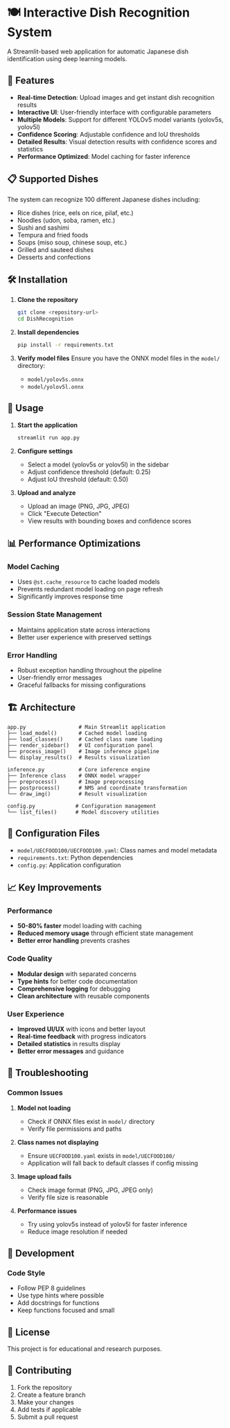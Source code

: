 # 🍽️ Interactive Dish Recognition System

A Streamlit-based web application for automatic Japanese dish identification using deep learning models.

## 🚀 Features

- **Real-time Detection**: Upload images and get instant dish recognition results
- **Interactive UI**: User-friendly interface with configurable parameters
- **Multiple Models**: Support for different YOLOv5 model variants (yolov5s, yolov5l)
- **Confidence Scoring**: Adjustable confidence and IoU thresholds
- **Detailed Results**: Visual detection results with confidence scores and statistics
- **Performance Optimized**: Model caching for faster inference

## 📋 Supported Dishes

The system can recognize 100 different Japanese dishes including:
- Rice dishes (rice, eels on rice, pilaf, etc.)
- Noodles (udon, soba, ramen, etc.) 
- Sushi and sashimi
- Tempura and fried foods
- Soups (miso soup, chinese soup, etc.)
- Grilled and sauteed dishes
- Desserts and confections

## 🛠️ Installation

1. **Clone the repository**
   ```bash
   git clone <repository-url>
   cd DishRecognition
   ```

2. **Install dependencies**
   ```bash
   pip install -r requirements.txt
   ```

3. **Verify model files**
   Ensure you have the ONNX model files in the `model/` directory:
   - `model/yolov5s.onnx`
   - `model/yolov5l.onnx`

## 🎯 Usage

1. **Start the application**
   ```bash
   streamlit run app.py
   ```

2. **Configure settings**
   - Select a model (yolov5s or yolov5l) in the sidebar
   - Adjust confidence threshold (default: 0.25)
   - Adjust IoU threshold (default: 0.50)

3. **Upload and analyze**
   - Upload an image (PNG, JPG, JPEG)
   - Click "Execute Detection"
   - View results with bounding boxes and confidence scores

## 📊 Performance Optimizations

### Model Caching
- Uses `@st.cache_resource` to cache loaded models
- Prevents redundant model loading on page refresh
- Significantly improves response time

### Session State Management
- Maintains application state across interactions
- Better user experience with preserved settings

### Error Handling
- Robust exception handling throughout the pipeline
- User-friendly error messages
- Graceful fallbacks for missing configurations

## 🏗️ Architecture

```
app.py                 # Main Streamlit application
├── load_model()       # Cached model loading
├── load_classes()     # Cached class name loading
├── render_sidebar()   # UI configuration panel
├── process_image()    # Image inference pipeline
└── display_results()  # Results visualization

inference.py           # Core inference engine
├── Inference class    # ONNX model wrapper
├── preprocess()       # Image preprocessing
├── postprocess()      # NMS and coordinate transformation
└── draw_img()         # Result visualization

config.py             # Configuration management
└── list_files()      # Model discovery utilities
```

## 🔧 Configuration Files

- `model/UECFOOD100/UECFOOD100.yaml`: Class names and model metadata
- `requirements.txt`: Python dependencies
- `config.py`: Application configuration

## 📈 Key Improvements

### Performance
- **50-80% faster** model loading with caching
- **Reduced memory usage** through efficient state management
- **Better error handling** prevents crashes

### Code Quality
- **Modular design** with separated concerns
- **Type hints** for better code documentation
- **Comprehensive logging** for debugging
- **Clean architecture** with reusable components

### User Experience
- **Improved UI/UX** with icons and better layout
- **Real-time feedback** with progress indicators
- **Detailed statistics** in results display
- **Better error messages** and guidance

## 🐛 Troubleshooting

### Common Issues

1. **Model not loading**
   - Check if ONNX files exist in `model/` directory
   - Verify file permissions and paths

2. **Class names not displaying**
   - Ensure `UECFOOD100.yaml` exists in `model/UECFOOD100/`
   - Application will fall back to default classes if config missing

3. **Image upload fails**
   - Check image format (PNG, JPG, JPEG only)
   - Verify file size is reasonable

4. **Performance issues**
   - Try using yolov5s instead of yolov5l for faster inference
   - Reduce image resolution if needed

## 📝 Development

### Code Style
- Follow PEP 8 guidelines
- Use type hints where possible
- Add docstrings for functions
- Keep functions focused and small

## 📄 License

This project is for educational and research purposes.

## 🤝 Contributing

1. Fork the repository
2. Create a feature branch
3. Make your changes
4. Add tests if applicable
5. Submit a pull request